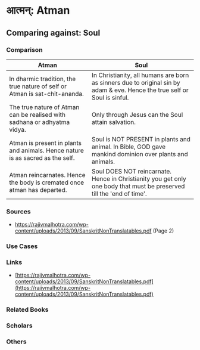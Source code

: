 # आत्मन्: Atman
## Comparing against: Soul
### Comparison
|Atman	|Soul	|
|----|----|
|In dharmic tradition, the true nature of self or Atman is sat-chit-ananda.|In Christianity, all humans are born as sinners due to original sin by adam & eve. Hence the true self or Soul is sinful.|
|The true nature of Atman can be realised with sadhana or adhyatma vidya.|Only through Jesus can the Soul attain salvation.|
|Atman is present in plants and animals. Hence nature is as sacred as the self.|Soul is NOT PRESENT in plants and animal. In Bible, GOD gave mankind dominion over plants and animals.|
|Atman reincarnates. Hence the body is cremated once atman has departed.|Soul DOES NOT reincarnate. Hence in Christianity you get only one body that must be preserved till the 'end of time'.|
### Sources
* https://rajivmalhotra.com/wp-content/uploads/2013/09/SanskritNonTranslatables.pdf (Page 2)
### Use Cases
### Links
* [https://rajivmalhotra.com/wp-content/uploads/2013/09/SanskritNonTranslatables.pdf](https://rajivmalhotra.com/wp-content/uploads/2013/09/SanskritNonTranslatables.pdf)
### Related Books
### Scholars
### Others
